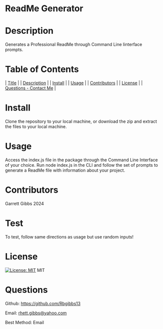 # ReadMe Generator


# Description

Generates a Professional ReadMe through Command Line Iinterface prompts.


# Table of Contents

| [Title](#readme-generator) | | [Description](#description) |
              | [Install](#install) | | [Usage](#usage) |
              | [Contributors](#contributors) | | [License](#license) |
              | [Questions - Contact Me](#questions) |


# Install
Clone the repository to your local machine, or download the zip and extract the files to your local machine.


# Usage
Access the index.js file in the package through the Command Line Interface of your choice. Run node index.js in the CLI and follow the set of prompts to generate a ReadMe file with information about your project.


# Contributors
Garrett Gibbs 2024


# Test
To test, follow same directions as usage but use random inputs!


# License 
[![License: MIT](https://img.shields.io/badge/License-MIT-yellow.svg)](https://opensource.org/licenses/MIT) MIT


# Questions


Github: https://github.com/Rbgibbs13

Email: rhett.gibbs@yahoo.com

Best Method: Email